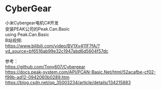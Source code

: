 # CyberGear
小米Cybergear电机C#开发  
安装PEAK公司的Peak.Can.Basic  
using Peak.Can.Basic  
B站视频:   
https://www.bilibili.com/video/BV1Xv411F7fA/?vd_source=bf6516ab99e32c1947abd6d5604f57dc   

参考：  
https://github.com/Tony607/Cybergear  
https://docs.peak-system.com/API/PCAN-Basic.Net/html/52acafbe-cf02-f99b-ad12-0942060b0289.htm  
https://blog.csdn.net/qq_35003234/article/details/134215883
